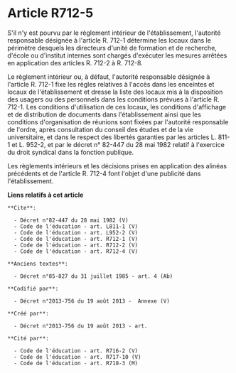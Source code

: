 # Article R712-5

S'il n'y est pourvu par le règlement intérieur de l'établissement, l'autorité responsable désignée à l'article R. 712-1
détermine les locaux dans le périmètre desquels les directeurs d'unité de formation et de recherche, d'école ou d'institut
internes sont chargés d'exécuter les mesures arrêtées en application des articles R. 712-2 à R. 712-8. 

Le règlement intérieur ou, à défaut, l'autorité responsable désignée à l'article R. 712-1 fixe les règles relatives à l'accès
dans les enceintes et locaux de l'établissement et dresse la liste des locaux mis à la disposition des usagers ou des
personnels dans les conditions prévues à l'article R. 712-1. Les conditions d'utilisation de ces locaux, les conditions
d'affichage et de distribution de documents dans l'établissement ainsi que les conditions d'organisation de réunions sont
fixées par l'autorité responsable de l'ordre, après consultation du conseil des études et de la vie universitaire, et dans le
respect des libertés garanties par les articles L. 811-1 et L. 952-2, et par le décret n° 82-447 du 28 mai 1982 relatif à
l'exercice du droit syndical dans la fonction publique. 

Les règlements intérieurs et les décisions prises en application des alinéas précédents et de l'article R. 712-4 font l'objet
d'une publicité dans l'établissement.

**Liens relatifs à cet article**

	**Cite**:

	  - Décret n°82-447 du 28 mai 1982 (V)
	  - Code de l'éducation - art. L811-1 (V)
	  - Code de l'éducation - art. L952-2 (V)
	  - Code de l'éducation - art. R712-1 (V)
	  - Code de l'éducation - art. R712-2 (V)
	  - Code de l'éducation - art. R712-4 (V)

	**Anciens textes**:

	  - Décret n°85-827 du 31 juillet 1985 - art. 4 (Ab)

	**Codifié par**:

	  - Décret n°2013-756 du 19 août 2013 -  Annexe (V)

	**Créé par**:

	  - Décret n°2013-756 du 19 août 2013 - art.

	**Cité par**:

	  - Code de l'éducation - art. R716-2 (V)
	  - Code de l'éducation - art. R717-10 (V)
	  - Code de l'éducation - art. R718-3 (M)
